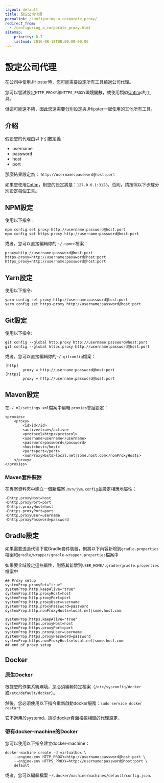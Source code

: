 ```yaml
---
layout: default
title: 設定公司代理
permalink: /configuring-a-corporate-proxy/
redirect_from:
  - /configuring_a_corporate_proxy.html
sitemap:
    priority: 0.7
    lastmod: 2016-08-18T08:00:00-00:00
---
```


# <i class="fa fa-exchange"></i> 設定公司代理

在公司中使用JHipster時，您可能需要設定所有工具繞過公司代理。

您可以嘗試設定`HTTP_PROXY`和`HTTPS_PROXY`環境變數，或使用類似[Cntlm](http://cntlm.sourceforge.net/)s的工具。

但這可能還不夠，因此您還需要分別設定與JHipster一起使用的其他所有工具。

## 介紹

假設您的代理由以下引數定義：

- username
- password
- host
- port

那麼結果設定為： `http://username:password@host:port`

如果您使用[Cntlm](http://cntlm.sourceforge.net/)，則您的設定將是：`127.0.0.1:3128`。否則，請按照以下步驟分別設定每個工具。

## NPM設定

使用以下指令：

```
npm config set proxy http://username:password@host:port
npm config set https-proxy http://username:password@host:port
```

或者，您可以直接編輯你的 `~/.npmrc`檔案：

```
proxy=http://username:password@host:port
https-proxy=http://username:password@host:port
https_proxy=http://username:password@host:port
```

## Yarn設定

使用以下指令:

```
yarn config set proxy http://username:password@host:port
yarn config set https-proxy http://username:password@host:port
```

## Git設定

使用以下指令:

```
git config --global http.proxy http://username:password@host:port
git config --global https.proxy http://username:password@host:port
```

或者，您可以直接編輯你的`~/.gitconfig`檔案：

```
[http]
        proxy = http://username:password@host:port
[https]
        proxy = http://username:password@host:port
```

## Maven設定

在`~/.m2/settings.xml`檔案中編輯 `proxies`會話設定：

```
<proxies>
    <proxy>
        <id>id</id>
        <active>true</active>
        <protocol>http</protocol>
        <username>username</username>
        <password>password</password>
        <host>host</host>
        <port>port</port>
        <nonProxyHosts>local.net|some.host.com</nonProxyHosts>
    </proxy>
</proxies>
```

### Maven套件裝器

在專案資料夾中建立一個新檔案`.mvn/jvm.config`並設定相應地屬性：

```
-Dhttp.proxyHost=host 
-Dhttp.proxyPort=port 
-Dhttps.proxyHost=host 
-Dhttps.proxyPort=port 
-Dhttp.proxyUser=username 
-Dhttp.proxyPassword=password
```

## Gradle設定

如果需要透過代理下載Gradle套件裝器，則將以下內容新增到`gradle.properties`檔案和`gradle/wrapper/gradle-wrapper.properties`檔案中

如果要全域設定這些屬性，則將其新增到`USER_HOME/.gradle/gradle.properties`檔案中

```
## Proxy setup
systemProp.proxySet="true"
systemProp.http.keepAlive="true"
systemProp.http.proxyHost=host
systemProp.http.proxyPort=port
systemProp.http.proxyUser=username
systemProp.http.proxyPassword=password
systemProp.http.nonProxyHosts=local.net|some.host.com

systemProp.https.keepAlive="true"
systemProp.https.proxyHost=host
systemProp.https.proxyPort=port
systemProp.https.proxyUser=username
systemProp.https.proxyPassword=password
systemProp.https.nonProxyHosts=local.net|some.host.com
## end of proxy setup
```

## Docker

### 原生Docker

根據您的作業系統環境，您必須編輯特定檔案（`/etc/sysconfig/docker`或`/etc/default/docker`）。

然後，您必須使用以下指令重新啟動docker服務：`sudo service docker restart`

它不適用於systemd。請從[docker頁面](https://docs.docker.com/engine/admin/systemd/#http-proxy)檢視相關的代理設定。

### 帶有docker-machine的Docker

您可以使用以下指令建立docker-machine：

```
docker-machine create -d virtualbox \
    --engine-env HTTP_PROXY=http://username:password@host:port \
    --engine-env HTTPS_PROXY=http://username:password@host:port \
    default
```

或者，您可以編輯檔案 `~/.docker/machine/machines/default/config.json`.
